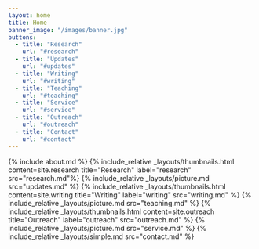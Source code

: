 ```yaml
---
layout: home
title: Home
banner_image: "/images/banner.jpg"
buttons:
  - title: "Research"
    url: "#research"
  - title: "Updates"
    url: "#updates"
  - title: "Writing"
    url: "#writing"
  - title: "Teaching"
    url: "#teaching"
  - title: "Service"
    url: "#service"
  - title: "Outreach"
    url: "#outreach"
  - title: "Contact"
    url: "#contact"
---
```


{% include about.md %}
{% include_relative _layouts/thumbnails.html content=site.research title="Research" label="research" src="research.md"%}
{% include_relative _layouts/picture.md src="updates.md" %}
{% include_relative _layouts/thumbnails.html content=site.writing title="Writing" label="writing" src="writing.md" %}
{% include_relative _layouts/picture.md src="teaching.md" %}
{% include_relative _layouts/thumbnails.html content=site.outreach title="Outreach" label="outreach" src="outreach.md" %}
{% include_relative _layouts/picture.md src="service.md" %}
{% include_relative _layouts/simple.md src="contact.md" %}
